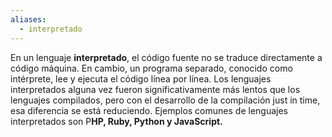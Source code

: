```yaml
---
aliases:
  - interpretado
---
```

En un lenguaje **interpretado**, el código fuente no se traduce directamente a código máquina. En cambio, un programa separado, conocido como intérprete, lee y ejecuta el código línea por línea. Los lenguajes interpretados alguna vez fueron significativamente más lentos que los lenguajes compilados, pero con el desarrollo de la compilación just in time, esa diferencia se está reduciendo. Ejemplos comunes de lenguajes interpretados son P**HP, Ruby, Python y JavaScript.**